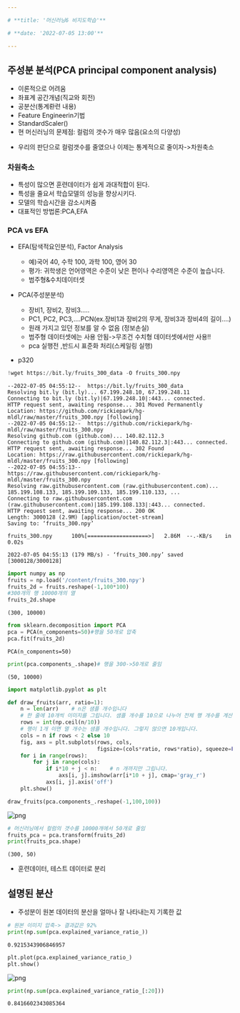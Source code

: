```yaml
---

# **title: '머신러닝6 비지도학습'**

# **date: '2022-07-05 13:00'**

---
```


## 주성분 분석(PCA principal component analysis)
- 이론적으로 어려움
- 좌표계 공간개념(직교와 회전)
- 공분산(통계롼련 내용)
- Feature Engineerin기법
- StandardScaler()
- 현 머신러닝의 문제점: 컬럼의 갯수가 매우 많음(요소의 다양성)
 + 우리의 판단으로 컬럼갯수를 줄였으나 이제는 통계적으로 줄이자->차원축소

### 차원축소
 - 특성이 많으면 훈련데이터가 쉽게 과대적합이 된다.
 - 특성을 줄요서 학습모델의 성능을 향상시키다.
 - 모델의 학습시간을 감소시켜줌
 - 대표적인 방법론:PCA,EFA

### PCA vs EFA
 - EFA(탐색적요인분석), Factor Analysis
    - 예)국어 40, 수학 100, 과학 100, 영어 30
     + 평가: 귀학생은 언어영역은 수준이 낮은 편이나 수리영역은 수준이 높습니다.
     + 범주형&수치데이터셋
 - PCA(주성분분석)
   + 장비1, 장비2, 장비3.....
   + PC1, PC2, PC3,....PCN(ex.장비1과 장비2의 무게, 장비3과 장비4의 길이....)
   + 원래 가지고 있던 정보를 알 수 없음 (정보손실)
   + 범주형 데이터셋에는 사용 안됨->무조건 수치형 데이터셋에서만 사용!!
   + pca 실행전 ,반드시 표준화 처리(스케일링 실행)
  
 - p320




```python
!wget https://bit.ly/fruits_300_data -O fruits_300.npy
```

    --2022-07-05 04:55:12--  https://bit.ly/fruits_300_data
    Resolving bit.ly (bit.ly)... 67.199.248.10, 67.199.248.11
    Connecting to bit.ly (bit.ly)|67.199.248.10|:443... connected.
    HTTP request sent, awaiting response... 301 Moved Permanently
    Location: https://github.com/rickiepark/hg-mldl/raw/master/fruits_300.npy [following]
    --2022-07-05 04:55:12--  https://github.com/rickiepark/hg-mldl/raw/master/fruits_300.npy
    Resolving github.com (github.com)... 140.82.112.3
    Connecting to github.com (github.com)|140.82.112.3|:443... connected.
    HTTP request sent, awaiting response... 302 Found
    Location: https://raw.githubusercontent.com/rickiepark/hg-mldl/master/fruits_300.npy [following]
    --2022-07-05 04:55:13--  https://raw.githubusercontent.com/rickiepark/hg-mldl/master/fruits_300.npy
    Resolving raw.githubusercontent.com (raw.githubusercontent.com)... 185.199.108.133, 185.199.109.133, 185.199.110.133, ...
    Connecting to raw.githubusercontent.com (raw.githubusercontent.com)|185.199.108.133|:443... connected.
    HTTP request sent, awaiting response... 200 OK
    Length: 3000128 (2.9M) [application/octet-stream]
    Saving to: ‘fruits_300.npy’
    
    fruits_300.npy      100%[===================>]   2.86M  --.-KB/s    in 0.02s   
    
    2022-07-05 04:55:13 (179 MB/s) - ‘fruits_300.npy’ saved [3000128/3000128]
    
    


```python
import numpy as np
fruits = np.load('/content/fruits_300.npy')
fruits_2d = fruits.reshape(-1,100*100)
#300개의 행 10000개의 열
fruits_2d.shape
```




    (300, 10000)




```python
from sklearn.decomposition import PCA
pca = PCA(n_components=50)#행을 50개로 압축
pca.fit(fruits_2d)
```




    PCA(n_components=50)




```python
print(pca.components_.shape)# 행을 300->50개로 줄임
```

    (50, 10000)
    


```python
import matplotlib.pyplot as plt

def draw_fruits(arr, ratio=1):
    n = len(arr)    # n은 샘플 개수입니다
    # 한 줄에 10개씩 이미지를 그립니다. 샘플 개수를 10으로 나누어 전체 행 개수를 계산합니다. 
    rows = int(np.ceil(n/10))
    # 행이 1개 이면 열 개수는 샘플 개수입니다. 그렇지 않으면 10개입니다.
    cols = n if rows < 2 else 10
    fig, axs = plt.subplots(rows, cols, 
                            figsize=(cols*ratio, rows*ratio), squeeze=False)
    for i in range(rows):
        for j in range(cols):
            if i*10 + j < n:    # n 개까지만 그립니다.
                axs[i, j].imshow(arr[i*10 + j], cmap='gray_r')
            axs[i, j].axis('off')
    plt.show()
```


```python
draw_fruits(pca.components_.reshape(-1,100,100))
```


    
![png](images/day0705_2/output_7_0.png)
    



```python
# 머신러닝에서 컬럼의 갯수를 10000개에서 50개로 줄임
fruits_pca = pca.transform(fruits_2d)
print(fruits_pca.shape)
```

    (300, 50)
    

- 훈련데이터, 테스트 데이터로 분리


## 설명된 분산
- 주성분이 원본 데이터의 분산을 얼마나 잘 나타내는지 기록한 값


```python
# 원본 이미지 압축-> 결과값은 92%
print(np.sum(pca.explained_variance_ratio_))
```

    0.9215343906846957
    


```python
plt.plot(pca.explained_variance_ratio_)
plt.show()
```


    
![png](images/day0705_2/output_12_0.png)
    



```python
print(np.sum(pca.explained_variance_ratio_[:20]))
```

    0.8416602343085364
    
